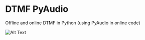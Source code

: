 # DTMF PyAudio

Offline and online DTMF in Python (using PyAudio in online code)

![Alt Text](https://github.com/Omid-SH/DTMF_PyAudio/blob/main/OUTPUT.gif)
